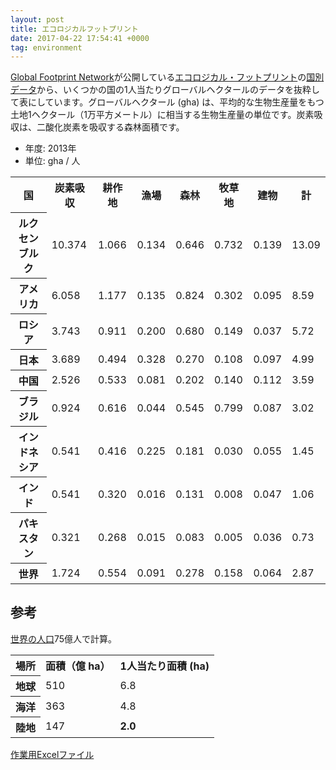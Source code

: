 ```yaml
---
layout: post
title: エコロジカルフットプリント
date: 2017-04-22 17:54:41 +0000
tag: environment
---
```

[Global Footprint Network](http://data.footprintnetwork.org/)が公開している[エコロジカル・フットプリント](https://ja.wikipedia.org/wiki/%E3%82%A8%E3%82%B3%E3%83%AD%E3%82%B8%E3%82%AB%E3%83%AB%E3%83%BB%E3%83%95%E3%83%83%E3%83%88%E3%83%97%E3%83%AA%E3%83%B3%E3%83%88)の[国別データ](http://data.footprintnetwork.org/compareCountries.html)から、いくつかの国の1人当たりグローバルヘクタールのデータを抜粋して表にしています。グローバルヘクタール (gha) は、平均的な生物生産量をもつ土地1ヘクタール（1万平方メートル）に相当する生物生産量の単位です。炭素吸収は、二酸化炭素を吸収する森林面積です。

* 年度: 2013年
* 単位: gha / 人

<table>
	<tr>
		<th>国</th>
		<th>炭素吸収</th>
		<th>耕作地</th>
		<th>漁場</th>
		<th>森林</th>
		<th>牧草地</th>
		<th>建物</th>
		<th>計</th>
	</tr>
	<tr>
		<th>ルクセンブルク</th>
		<td>10.374</td>
		<td>1.066</td>
		<td>0.134</td>
		<td>0.646</td>
		<td>0.732</td>
		<td>0.139</td>
		<td>13.09</td>
	</tr>
	<tr>
		<th>アメリカ</th>
		<td>6.058</td>
		<td>1.177</td>
		<td>0.135</td>
		<td>0.824</td>
		<td>0.302</td>
		<td>0.095</td>
		<td>8.59</td>
	</tr>
	<tr>
		<th>ロシア</th>
		<td>3.743</td>
		<td>0.911</td>
		<td>0.200</td>
		<td>0.680</td>
		<td>0.149</td>
		<td>0.037</td>
		<td>5.72</td>
	</tr>
	<tr>
		<th>日本</th>
		<td>3.689</td>
		<td>0.494</td>
		<td>0.328</td>
		<td>0.270</td>
		<td>0.108</td>
		<td>0.097</td>
		<td>4.99</td>
	</tr>
	<tr>
		<th>中国</th>
		<td>2.526</td>
		<td>0.533</td>
		<td>0.081</td>
		<td>0.202</td>
		<td>0.140</td>
		<td>0.112</td>
		<td>3.59</td>
	</tr>
	<tr>
		<th>ブラジル</th>
		<td>0.924</td>
		<td>0.616</td>
		<td>0.044</td>
		<td>0.545</td>
		<td>0.799</td>
		<td>0.087</td>
		<td>3.02</td>
	</tr>
	<tr>
		<th>インドネシア</th>
		<td>0.541</td>
		<td>0.416</td>
		<td>0.225</td>
		<td>0.181</td>
		<td>0.030</td>
		<td>0.055</td>
		<td>1.45</td>
	</tr>
	<tr>
		<th>インド</th>
		<td>0.541</td>
		<td>0.320</td>
		<td>0.016</td>
		<td>0.131</td>
		<td>0.008</td>
		<td>0.047</td>
		<td>1.06</td>
	</tr>
	<tr>
		<th>パキスタン</th>
		<td>0.321</td>
		<td>0.268</td>
		<td>0.015</td>
		<td>0.083</td>
		<td>0.005</td>
		<td>0.036</td>
		<td>0.73</td>
	</tr>
	<tr>
		<th>世界</th>
		<td>1.724</td>
		<td>0.554</td>
		<td>0.091</td>
		<td>0.278</td>
		<td>0.158</td>
		<td>0.064</td>
		<td>2.87</td>
	</tr>
</table>

## 参考 ##

[世界の人口](http://www.worldometers.info/world-population/)75億人で計算。

<table>
<tr>
 <th>場所</th>
 <th>面積（億 ha）</th>
 <th>1人当たり面積 (ha)</th>
 </tr>
 <tr>
  <th>地球</th>
  <td>510</td>
  <td>6.8</td>
 </tr>
 <tr>
  <th>海洋</th>
  <td>363</td>
  <td>4.8</td>
</tr>
<tr>
  <th>陸地</th>
  <td>147</td>
  <td><strong>2.0</strong></td>
</tr>
</table>

[作業用Excelファイル](https://github.com/sekika/sekika.github.io/raw/master/file/EcologicalFootprint.xlsx)
